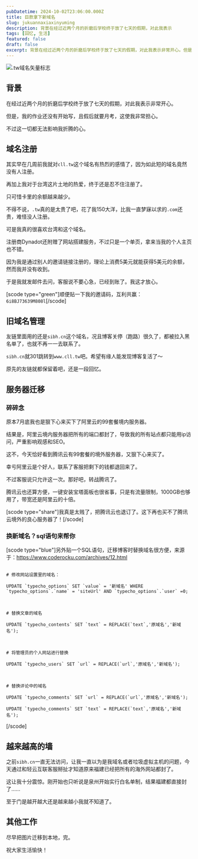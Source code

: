 ```yaml
---
pubDatetime: 2024-10-02T23:06:00.000Z
title: 巨款拿下新域名
slug: jukuannaxiaxinyuming
description: 背景在经过近两个月的折磨后学校终于放了七天的假期，对此我表示
tags: [回忆, 生活]
featured: false
draft: false
excerpt: 背景在经过近两个月的折磨后学校终于放了七天的假期，对此我表示非常开心。但是，我的作业还没有开始写，且假后就要月考，这使我非常担心。不过这一切都无法影响我折腾的心。域名注册其实早在几周前我就对cll.t
---
```


![.tw域名矢量标志](https://blog.cll.tw/usr/uploads/2024/10/4233723143.svg)

## 背景
在经过近两个月的折磨后学校终于放了七天的假期，对此我表示非常开心。

但是，我的作业还没有开始写，且假后就要月考，这使我非常担心。

不过这一切都无法影响我折腾的心。

## 域名注册
其实早在几周前我就对`cll.tw`这个域名有热烈的感情了，因为如此短的域名竟然没有人注册。

再加上我对于台湾这片土地的热爱，终于还是忍不住注册了。

只可惜卡里的余额越来越少。

不得不说，`.tw`真的是太贵了吧，花了我150大洋，比我一直梦寐以求的`.com`还贵，难怪没人注册。

可是我真的很喜欢台湾和这个域名。

注册商Dynadot还附赠了网站搭建服务，不过只是一个单页，拿来当我的个人主页也不错。

因为我是通过别人的邀请链接注册的，理论上消费5美元就能获得5美元的余额，然而我并没有收到。

于是我就发邮件去问，客服说不要心急，已经到账了。我这才放心。

[scode type="green"]顺便贴一下我的邀请码，互利共赢：`6i8BJ73639M808l`[/scode]

## 旧域名管理
友链里面用的还是`sibh.cn`这个域名，况且博客关停（跑路）很久了，都被拉入黑名单了，也就不再一一去联系了。

`sibh.cn`就301跳转到`www.cll.tw`吧。希望有缘人能发现博客复活了～

原先的友链就都保留着吧，还是一段回忆。

## 服务器迁移
### 碎碎念
原本7月底我也是狠下心来买下了阿里云的99套餐境内服务器。

结果是，阿里云境内服务器把所有的端口都封了，导致我的所有站点都只能用ip访问，严重影响观感和SEO。

这不，今天恰好看到腾讯云有99套餐的境外服务器，又狠下心来买了。

幸亏阿里云是个好人，联系了客服把剩下的钱都退回来了。

不过客服说只允许这一次。那好吧，转战腾讯了。

腾讯云也还算方便，一键安装宝塔面板也很省事，只是有流量限制，1000GB也够用了，带宽还是阿里云的十倍。

[scode type="share"]我真是太贱了，把腾讯云也退订了。这下再也买不了腾讯云境外的良心服务器了！[/scode]

### 换新域名？sql语句来帮你
[scode type="blue"]另外贴一个SQL语句，迁移博客时替换域名很方便，来源于：https://www.coderocku.com/archives/12.html

```
# 修改网站设置里的域名：
UPDATE `typecho_options` SET `value` = '新域名' WHERE `typecho_options`.`name` = 'siteUrl' AND `typecho_options`.`user` =0;

# 替换文章的域名
UPDATE `typecho_contents` SET `text` = REPLACE(`text`,'原域名','新域名');

# 将管理员的个人网站进行替换
UPDATE `typecho_users` SET `url` = REPLACE(`url`,'原域名','新域名');

# 替换评论中的域名
UPDATE `typecho_comments` SET `url` = REPLACE(`url`,'原域名','新域名');
UPDATE `typecho_comments` SET `text` = REPLACE(`text`,'原域名','新域名');
```
[/scode]

## 越来越高的墙
之前`sibh.cn`一直无法访问，让我一直以为是我域名或者垃圾虚拟主机的问题，今天通过和轻云互联客服掰扯才知道原来福建已经把所有的海外网站都封了。

这让我十分震惊。刚开始也只听说是泉州开始实行白名单制，结果福建都直接封了……

至于门是越开越大还是越来越小我就不知道了。

## 其他工作
尽早把图片迁移到本地，完。

祝大家生活愉快！
